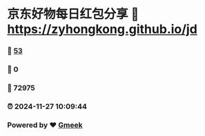 # 京东好物每日红包分享 :link: https://zyhongkong.github.io/jd 
### :page_facing_up: [53](https://zyhongkong.github.io/jd/tag.html) 
### :speech_balloon: 0 
### :hibiscus: 72975 
### :alarm_clock: 2024-11-27 10:09:44 
### Powered by :heart: [Gmeek](https://github.com/Meekdai/Gmeek)
